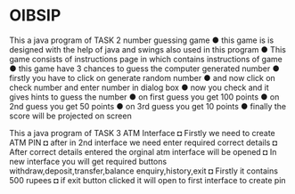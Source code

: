 # OIBSIP




This a java program of TASK 2 number guessing game
● this game is is designed with the help of java and swings also used in this program
● This game consists of instructions page in which contains instructions of game
● this game have 3 chances to guess the computer generated number
● firstly you have to click on generate random number
● and now click on check number and enter number in dialog box
● now you check and it gives hints to guess the number
● on first guess you get 100 points
● on 2nd guess you get 50 points
● on 3rd guess you get 10 points
● finally the score will be projected on screen




This a java program of TASK 3 ATM Interface
◘ Firstly we need to create ATM PIN 
◘ after in 2nd interface we need enter required correct details
◘ After correct details entered the orginal atm interface will be opened 
◘ In new interface you will get required buttons withdraw,deposit,transfer,balance enquiry,history,exit
◘ Firstly it contains 500 rupees
◘ if exit button clicked it will open to first interface to create pin
